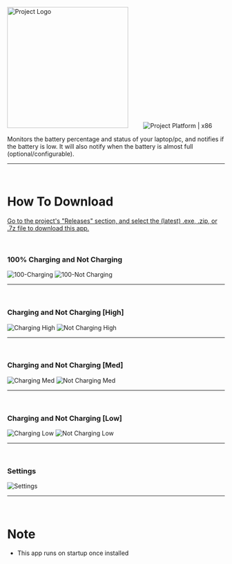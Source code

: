 <img src="https://user-images.githubusercontent.com/62003240/130961898-e8734309-8fb6-4479-9f8d-e4245d268815.png" width="280" alt="Project Logo" />  &nbsp;&nbsp;&nbsp;&nbsp;&nbsp;&nbsp; <img src="https://img.shields.io/badge/Target%20framework-.NET%20Framework%204.7.2-blue" alt="" /> <img src="https://img.shields.io/badge/Platform-x86-orange" alt="Project Platform | x86" /> 

Monitors the battery percentage and status of your laptop/pc, and notifies if the battery is low. It will also notify when the battery is almost full (optional/configurable).

<hr/>

<br/>

# How To Download
  <a href="https://github.com/paraJdox1/PowerMonitor/releases">Go to the project's "Releases" section, and select the (latest) .exe, .zip, or .7z file to download this app.</a>
  
<br/>

### 100% Charging and Not Charging
![100-Charging](https://user-images.githubusercontent.com/62003240/93049560-d73dd300-f693-11ea-8826-1e0c7cf5c8bf.jpg)   ![100-Not Charging](https://user-images.githubusercontent.com/62003240/93049616-f3da0b00-f693-11ea-96f2-9e3e12bb62d0.jpg)
___

<br/>

### Charging and Not Charging [High]
![Charging High](https://user-images.githubusercontent.com/62003240/93049633-fb011900-f693-11ea-9a44-7bcc94105fbc.jpg)  ![Not Charging High](https://user-images.githubusercontent.com/62003240/93049637-fc324600-f693-11ea-960b-85dece1cc95c.jpg)
___

<br/>

### Charging and Not Charging [Med]
![Charging Med](https://user-images.githubusercontent.com/62003240/93049635-fc324600-f693-11ea-9629-acce9133eaf4.jpg)   ![Not Charging Med](https://user-images.githubusercontent.com/62003240/93049627-fa688280-f693-11ea-9220-596d40418fa8.jpg)
___

<br/>

### Charging and Not Charging [Low]
![Charging Low](https://user-images.githubusercontent.com/62003240/93049634-fb99af80-f693-11ea-9ee4-886d461578b8.jpg)   ![Not Charging Low](https://user-images.githubusercontent.com/62003240/93049623-f9375580-f693-11ea-8f23-1b44cfb945e2.jpg)
___

<br/>

### Settings
![Settings](https://user-images.githubusercontent.com/62003240/93049629-fa688280-f693-11ea-9544-9b71d9a94409.jpg)
___

<br/>

# Note
- This app runs on startup once installed
